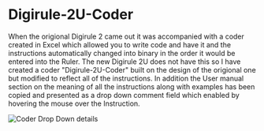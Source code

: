 # Digirule-2U-Coder
When the origional Digirule 2 came out it was accompanied with a coder created in Excel which allowed
you to write code and have it and the instructions automatically changed into binary in the order it
would be entered into the Ruler.
The new Digirule 2U does not have this so I have created a coder "Digirule-2U-Coder" built on the design
of the origional one but modified to reflect all of the instructions. In addition the User manual section 
on the meaning of all the instructions along with examples has been copied and presented as a drop down 
comment field which enabled by hovering the mouse over the Instruction.


![Coder Drop Down details](https://user-images.githubusercontent.com/3634275/103858954-1c43b480-511e-11eb-8206-d8b13c298f82.jpg)
